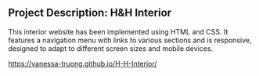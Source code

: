 ## Project Description: H&H Interior

This interior website has been implemented using HTML and CSS. It features a navigation menu with links to various sections and is responsive, designed to adapt to different screen sizes and mobile devices.

https://vanessa-truong.github.io/H-H-Interior/
